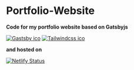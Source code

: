 # Portfolio-Website

**Code for my portfolio website based on Gatsbyjs**

[![Gastsby ico](https://img.shields.io/badge/Gatsby-663399?style=flat&logo=gatsby&logoColor=white)](https://www.gatsbyjs.com/)
[![Tailwindcss ico](https://img.shields.io/badge/Tailwind-38B2AC?style=flat&logo=tailwindcss&logoColor=white)](https://tailwindcss.com/)

**and hosted on**

[![Netlify Status](https://api.netlify.com/api/v1/badges/820b116b-002d-4501-8939-3d413b1e3204/deploy-status)](https://app.netlify.com/sites/targusrock-portfolio-website/deploys)

